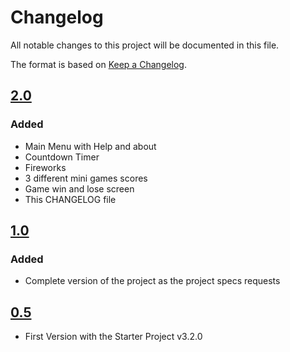 # Changelog
All notable changes to this project will be documented in this file.

The format is based on [Keep a Changelog](http://keepachangelog.com/en/1.0.0/).

## [2.0](../../releases/tag/v2.0)
### Added
- Main Menu with Help and about
- Countdown Timer
- Fireworks
- 3 different mini games scores
- Game win and lose screen
- This CHANGELOG file

## [1.0](../../releases/tag/v1.0)
### Added
- Complete version of the project as the project specs requests

## [0.5](../../releases/tag/v0.5)
- First Version with the Starter Project v3.2.0
